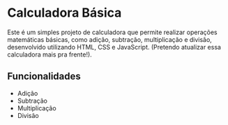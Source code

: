 # Calculadora Básica

Este é um simples projeto de calculadora que permite realizar operações matemáticas básicas, como adição, subtração, multiplicação e divisão, desenvolvido utilizando HTML, CSS e JavaScript. (Pretendo atualizar essa calculadora mais pra frente!).

## Funcionalidades

- Adição
- Subtração
- Multiplicação
- Divisão
